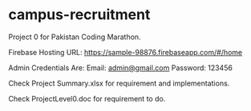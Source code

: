 # campus-recruitment
Project 0 for Pakistan Coding Marathon.


Firebase Hosting URL: https://sample-98876.firebaseapp.com/#/home

Admin Credentials Are: 
Email: admin@gmail.com 
Password: 123456

Check Project Summary.xlsx for requirement and implementations.

Check ProjectLevel0.doc for requirement to do.
